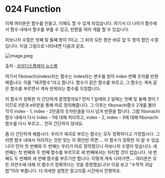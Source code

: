 # 024 Function
이제 여러분은 함수를 만들고, 이해도 할 수 있게 되었습니다. 여기서 더 나아가 함수에서 함수 내에서 함수를 부를 수 있고, 반환을 여러 개를 할 수 있습니다.

피보나치 수열은 첫째 및 둘째 항이 1이고, 그 뒤의 모든 항은 바로 앞 두 항의 합인 수열입니다. 이걸 그림으로 나타내면 다음과 같죠.

![image.jpeg]()

출처 : [삼성디스플레이 뉴스룸](https://raw.githubusercontent.com/innohack2021/python-hitchhiker/main/public/content/description/picture/06-1.jpg)

여기서 fibonachi(index)라는 함수는  index라는 변수를 받아 index 번째 숫자를 반환해줍니다. 이를 "재귀함수"라고 합니다. 함수가 같은 함수를 부르고, 그 함수는 계속 같은 함수를 부르면서 계속 반복되는 함수를 지칭합니다.

이 함수가 정확한 지 간단하게 증명할까요? 먼저 1 일때와 2 일때는 첫째 및 둘째 항이 1이므로 if문과 elif문을 통해 따로 정의해줍니다. 그 이후는 fibonachi함수 2개를 불러 각각 index - 1, index - 2만큼의 숫자만큼을 다시 넘겨 반환을 합니다. 그럼 fibonachi 함수 내에서 다시 index - 1에 대해 처리하고, index - 2, index - 3에 대해 fibonachi 함수를 다시 부르고... 전혀 간단하지 않네요.

좀 더 간단하게 해봅시다. 우리가 재귀로 부르는 함수는 모두 정확하다고 가정합시다. 그러면 함수 내에서 처리하는 것만 맞는 지 확인만 하면.... 이 함수가 정확한 지 알 수 있습니다! 먼저 첫 번째와 두 번째는 우리가 따로 정의했으니 피보나치 수열이 맞습니다. 세 번째는 첫 번째와 두 번째 함수를 부르므로 세 번째에서는 처리할 것이 없습니다. 네 번째도 두 번째와 세 번째 함수를 부르기만 합니다. 이렇게 계속 나아가면.... 여러분은 모든 자연수에 대해 이 함수가 정확하다는 것을 증명했습니다! 이걸 보고 "수학적 귀납법"이라 부릅니다. 더 자세한 설명은 알고리즘 시간에서 진행하죠.
